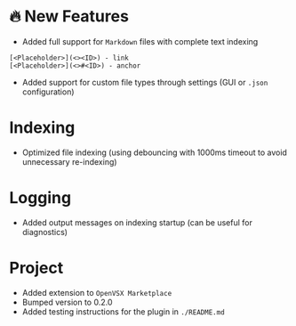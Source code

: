 # 🔥 New Features
- Added full support for `Markdown` files with complete text indexing
```
[<Placeholder>](<><ID>) - link
[<Placeholder>](<>#<ID>) - anchor
```
- Added support for custom file types through settings (GUI or `.json` configuration)

# Indexing
- Optimized file indexing (using debouncing with 1000ms timeout to avoid unnecessary re-indexing)

# Logging
- Added output messages on indexing startup (can be useful for diagnostics)

# Project
- Added extension to `OpenVSX Marketplace`
- Bumped version to 0.2.0
- Added testing instructions for the plugin in `./README.md`